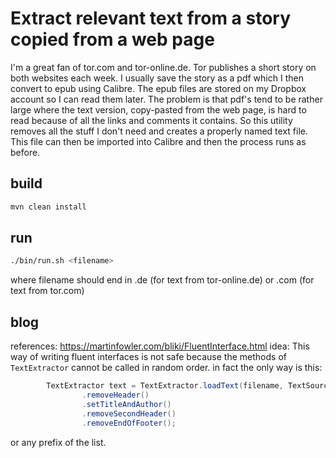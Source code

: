 # Extract relevant text from a story copied from a web page

I'm a great fan of tor.com and tor-online.de. Tor publishes a short story on both websites each week. I usually save the story as a pdf which I then convert to epub using Calibre.
The epub files are stored on my Dropbox account so I can read them later. The problem is that pdf's tend to be rather large where the text version, copy-pasted from the web page, is hard to read 
because of all the links and comments it contains. So this utility removes all the stuff I don't need and creates a properly named text file.
This file can then be imported into Calibre and then the process runs as before.

## build 

```bash
mvn clean install
```

## run

```bash
./bin/run.sh <filename>
```

where filename should end in .de (for text from tor-online.de) or .com (for text from tor.com)
 
 
## blog

references: https://martinfowler.com/bliki/FluentInterface.html
idea: This way of writing fluent interfaces is not safe because the methods of  `TextExtractor` cannot be called in random order. 
in fact the only way is this:

```java
        TextExtractor text = TextExtractor.loadText(filename, TextSource.whatTypeIsThis(filename))
                .removeHeader()
                .setTitleAndAuthor()
                .removeSecondHeader()
                .removeEndOfFooter();
```

or any prefix of the list.
